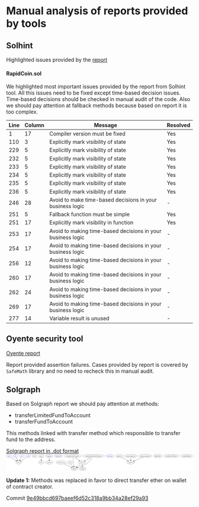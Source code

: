 # Manual analysis of reports provided by tools

## Solhint

Highlighted issues provided by the [report](../report/solhint/report)  
 
#### RapidCoin.sol

We highlighted most important issues provided by the report from Solhint tool. All this issues need to be fixed 
except time-based decision issues. Time-based decisions should be checked in manual audit of the code.
Also we should pay attention at fallback methods because based on report it is too complex.  

| Line | Column | Message                                                     | Resolved |
|------|--------|-------------------------------------------------------------|----------|
| 1    | 17     | Compiler version must be fixed                              | Yes      |
| 110  | 3      | Explicitly mark visibility of state                         | Yes      |
| 229  | 5      | Explicitly mark visibility of state                         | Yes      |
| 232  | 5      | Explicitly mark visibility of state                         | Yes      |
| 233  | 5      | Explicitly mark visibility of state                         | Yes      |
| 234  | 5      | Explicitly mark visibility of state                         | Yes      |
| 235  | 5      | Explicitly mark visibility of state                         | Yes      |
| 236  | 5      | Explicitly mark visibility of state                         | Yes      |
| 246  | 28     | Avoid to make time-based decisions in your business logic   | -        |
| 251  | 5      | Fallback function must be simple                            | Yes      |
| 251  | 17     | Explicitly mark visibility in function                      | Yes      |
| 253  | 17     | Avoid to making time-based decisions in your business logic | -        |
| 254  | 17     | Avoid to making time-based decisions in your business logic | -        |
| 256  | 12     | Avoid to making time-based decisions in your business logic | -        |
| 260  | 17     | Avoid to making time-based decisions in your business logic | -        |
| 262  | 24     | Avoid to making time-based decisions in your business logic | -        |
| 269  | 17     | Avoid to making time-based decisions in your business logic | -        |
| 277  | 14     | Variable result is unused                                   | -        |


## Oyente security tool

[Oyente report](../report/oyente/report.html)  

Report provided assertion failures. Cases provided by report is covered 
by ```SafeMath``` library and no need to recheck this in manual audit.
  
## Solgraph

Based on Solgraph report we should pay attention at methods:
  - transferLimitedFundToAccount
  - transferFundToAccount   
  
This methods linked with transfer method which responsible to transfer fund to the address.       

[Solgraph report in .dot format](../report/solgraph/RapidCoin.dot)     
![Graph](../report/solgraph/RapidCoin.png)

**Update 1:** Methods was replaced in favor to direct transfer ether on wallet of contract creator.
    
Commit [9e49bbcd697baeef6d52c318a9bb34a28ef29a93](https://github.com/DeRain/coinrapid-global-ico-audit/commit/9e49bbcd697baeef6d52c318a9bb34a28ef29a93)  